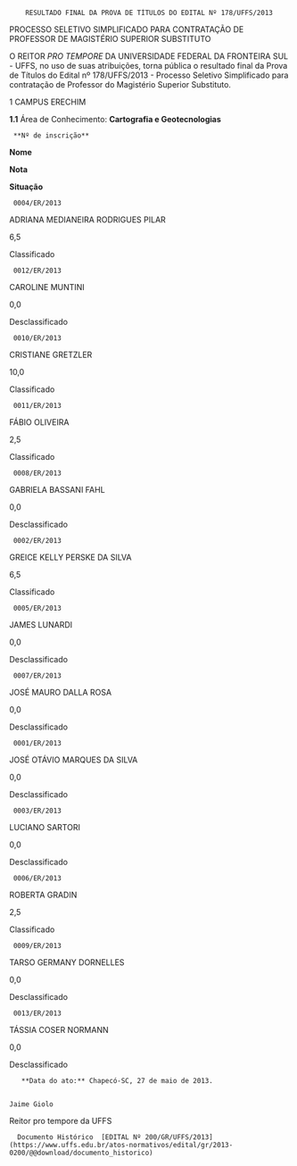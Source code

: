         RESULTADO FINAL DA PROVA DE TÍTULOS DO EDITAL Nº 178/UFFS/2013  

PROCESSO SELETIVO SIMPLIFICADO PARA CONTRATAÇÃO DE PROFESSOR DE MAGISTÉRIO SUPERIOR SUBSTITUTO

 O REITOR *PRO TEMPORE* DA UNIVERSIDADE FEDERAL DA FRONTEIRA SUL - UFFS, no uso de suas atribuições, torna pública o resultado final da Prova de Títulos do Edital nº 178/UFFS/2013 - Processo Seletivo Simplificado para contratação de Professor do Magistério Superior Substituto.

  

 1 CAMPUS ERECHIM

 **1.1** Área de Conhecimento: **Cartografia e Geotecnologias**

     **Nº de inscrição**

   **Nome**

   **Nota**

   **Situação**

     0004/ER/2013

   ADRIANA MEDIANEIRA RODRIGUES PILAR

   6,5

   Classificado

     0012/ER/2013

   CAROLINE MUNTINI

   0,0

   Desclassificado

     0010/ER/2013

   CRISTIANE GRETZLER

   10,0

   Classificado

     0011/ER/2013

   FÁBIO OLIVEIRA

   2,5

   Classificado

     0008/ER/2013

   GABRIELA BASSANI FAHL

   0,0

   Desclassificado

     0002/ER/2013

   GREICE KELLY PERSKE DA SILVA

   6,5

   Classificado

     0005/ER/2013

   JAMES LUNARDI

   0,0

   Desclassificado

     0007/ER/2013

   JOSÉ MAURO DALLA ROSA

   0,0

   Desclassificado

     0001/ER/2013

   JOSÉ OTÁVIO MARQUES DA SILVA

   0,0

   Desclassificado

     0003/ER/2013

   LUCIANO SARTORI

   0,0

   Desclassificado

     0006/ER/2013

   ROBERTA GRADIN

   2,5

   Classificado

     0009/ER/2013

   TARSO GERMANY DORNELLES

   0,0

   Desclassificado

     0013/ER/2013

   TÁSSIA COSER NORMANN

   0,0

   Desclassificado

       **Data do ato:** Chapecó-SC, 27 de maio de 2013.   
 

    Jaime Giolo   
 Reitor pro tempore da UFFS 

      Documento Histórico  [EDITAL Nº 200/GR/UFFS/2013](https://www.uffs.edu.br/atos-normativos/edital/gr/2013-0200/@@download/documento_historico)     
      